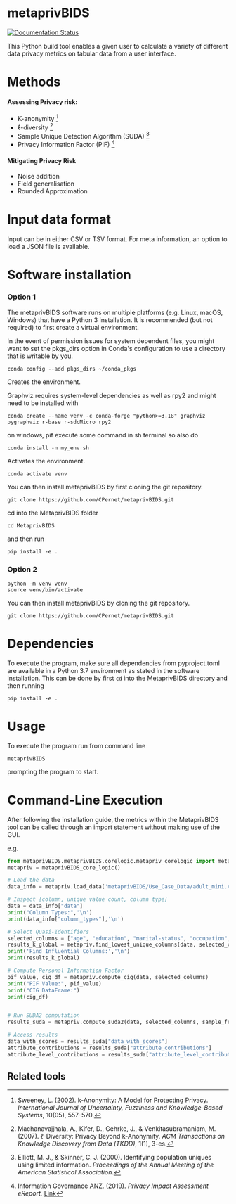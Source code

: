 # metaprivBIDS

[![Documentation Status](https://readthedocs.org/projects/metaprivbids/badge/?version=latest)](https://metaprivbids.readthedocs.io/en/latest/?badge=latest)




This Python build tool enables a given user to calculate a variety of different data privacy metrics on tabular data from a user interface. 

# Methods

#### Assessing Privacy risk:

- K-anonymity [^1]
- ℓ-diversity [^2]
- Sample Unique Detection Algorithm (SUDA) [^3]
- Privacy Information Factor (PIF) [^4]

[^1]: Sweeney, L. (2002). k-Anonymity: A Model for Protecting Privacy. *International Journal of Uncertainty, Fuzziness and Knowledge-Based Systems*, 10(05), 557-570.
[^2]: Machanavajjhala, A., Kifer, D., Gehrke, J., & Venkitasubramaniam, M. (2007). ℓ-Diversity: Privacy Beyond k-Anonymity. *ACM Transactions on Knowledge Discovery from Data (TKDD)*, 1(1), 3-es.
[^3]: Elliott, M. J., & Skinner, C. J. (2000). Identifying population uniques using limited information. *Proceedings of the Annual Meeting of the American Statistical Association*.
[^4]: Information Governance ANZ. (2019). *Privacy Impact Assessment eReport.* [Link](https://www.infogovanz.com/wp-content/uploads/2020/01/191202-ACS-Privacy-eReport.pdf)


#### Mitigating Privacy Risk

- Noise addition
- Field generalisation
- Rounded Approximation 


# Input data format

Input can be in either CSV or TSV format.
For meta information, an option to load a JSON file is available.

# Software installation


### Option 1
The metaprivBIDS software runs on multiple platforms (e.g. Linux, macOS, Windows) that have a Python 3 installation.
It is recommended (but not required) to first create a virtual environment.

  
 In the event of permission issues for system dependent files, you might want to set the pkgs_dirs option in Conda's configuration to use a directory that is writable by you.
 
```console 
conda config --add pkgs_dirs ~/conda_pkgs
```
Creates the environment. 

Graphviz requires system-level dependencies as well as rpy2 and might need to be installed with

```console
conda create --name venv -c conda-forge "python>=3.18" graphviz pygraphviz r-base r-sdcMicro rpy2
```

on windows, pif execute some command in sh terminal so also do
```console
conda install -n my_env sh   
```

Activates the environment. 

```console
conda activate venv 
```

You can then install metaprivBIDS by first cloning the git repository.

```console
git clone https://github.com/CPernet/metaprivBIDS.git
```

cd into the MetaprivBIDS folder  

```console
cd MetaprivBIDS
```
and then run 

```console
pip install -e . 
```


### Option 2 


```console 
python -m venv venv
source venv/bin/activate
```

You can then install metaprivBIDS by cloning the git repository.

```console
git clone https://github.com/CPernet/metaprivBIDS.git
```


# Dependencies

To execute the program, make sure all dependencies from pyproject.toml are available in a Python 3.7 environment as stated in the software installation.
This can be done by first ```cd``` into the MetaprivBIDS directory and then running

```console
pip install -e . 
```

# Usage

To execute the program run from command line 

```console
metaprivBIDS
```

prompting the program to start.


# Command-Line Execution
After following the installation guide, the metrics within the MetaprivBIDS tool can be called through an import statement without making use of the GUI.   

e.g. 

```python
from metaprivBIDS.metaprivBIDS.corelogic.metapriv_corelogic import metaprivBIDS_core_logic
metapriv = metaprivBIDS_core_logic()

# Load the data
data_info = metapriv.load_data('metaprivBIDS/Use_Case_Data/adult_mini.csv')

# Inspect {column, unique value count, column type}
data = data_info["data"]
print("Column Types:",'\n')
print(data_info["column_types"],'\n')

# Select Quasi-Identifiers
selected_columns = ["age", "education", "marital-status", "occupation", "relationship","sex","salary-class"]
results_k_global = metapriv.find_lowest_unique_columns(data, selected_columns)
print('Find Influential Columns:','\n')
print(results_k_global)

# Compute Personal Information Factor 
pif_value, cig_df = metapriv.compute_cig(data, selected_columns)
print("PIF Value:", pif_value)
print("CIG DataFrame:")
print(cig_df)


# Run SUDA2 computation
results_suda = metapriv.compute_suda2(data, selected_columns, sample_fraction=0.3, missing_value=-999)

# Access results
data_with_scores = results_suda["data_with_scores"]
attribute_contributions = results_suda["attribute_contributions"]
attribute_level_contributions = results_suda["attribute_level_contributions"]
```




## Related tools








